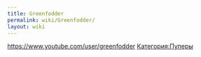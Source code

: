 ```yaml
---
title: Greenfodder
permalink: wiki/Greenfodder/
layout: wiki
---
```


<https://www.youtube.com/user/greenfodder>
[Категория:Пуперы](Категория:Пуперы "wikilink")
